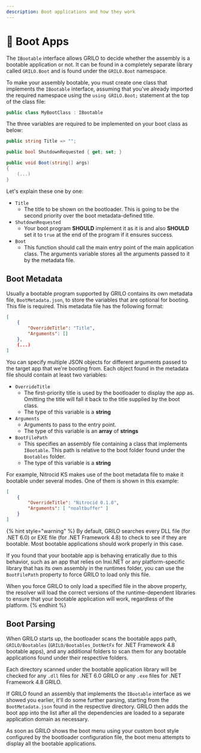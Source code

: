 ```yaml
---
description: Boot applications and how they work
---
```


# 💽 Boot Apps

The `IBootable` interface allows GRILO to decide whether the assembly is a bootable application or not. It can be found in a completely separate library called `GRILO.Boot` and is found under the `GRILO.Boot` namespace.

To make your assembly bootable, you must create one class that implements the `IBootable` interface, assuming that you've already imported the required namespace using the `using GRILO.Boot;` statement at the top of the class file:

```csharp
public class MyBootClass : IBootable
```

The three variables are required to be implemented on your boot class as below:

```csharp
public string Title => "";

public bool ShutdownRequested { get; set; }

public void Boot(string[] args)
{
    (...)
}
```

Let's explain these one by one:

* `Title`
  * The title to be shown on the bootloader. This is going to be the second priority over the boot metadata-defined title.
* `ShutdownRequested`
  * Your boot program **SHOULD** implement it as it is and also **SHOULD** set it to `true` at the end of the program if it ensures success.
* `Boot`
  * This function should call the main entry point of the main application class. The arguments variable stores all the arguments passed to it by the metadata file.

## Boot Metadata

Usually a bootable program supported by GRILO contains its own metadata file, `BootMetadata.json`, to store the variables that are optional for booting. This file is required. This metadata file has the following format:

```json
[
    {
        "OverrideTitle": "Title",
        "Arguments": []
    },
    (...)
]
```

You can specify multiple JSON objects for different arguments passed to the target app that we're booting from. Each object found in the metadata file should contain at least two variables:

* `OverrideTitle`
  * The first-priority title is used by the bootloader to display the app as. Omitting the title will fall it back to the title supplied by the boot class.
  * The type of this variable is a **string**
* `Arguments`
  * Arguments to pass to the entry point.
  * The type of this variable is an **array** of **strings**
* `BootFilePath`
  * This specifies an assembly file containing a class that implements `IBootable`. This path is relative to the boot folder found under the `Bootables` folder.
  * The type of this variable is a **string**

For example, Nitrocid KS makes use of the boot metadata file to make it bootable under several modes. One of them is shown in this example:

```json
[
    {
        "OverrideTitle": "Nitrocid 0.1.0",
        "Arguments": [ "noaltbuffer" ]
    }
]
```

{% hint style="warning" %}
By default, GRILO searches every DLL file (for .NET 6.0) or EXE file (for .NET Framework 4.8) to check to see if they are bootable. Most bootable applications should work properly in this case.

If you found that your bootable app is behaving erratically due to this behavior, such as an app that relies on Inxi.NET or any platform-specific library that has its own assembly in the runtimes folder, you can use the `BootFilePath` property to force GRILO to load only this file.

When you force GRILO to only load a specified file in the above property, the resolver will load the correct versions of the runtime-dependent libraries to ensure that your bootable application will work, regardless of the platform.
{% endhint %}

## Boot Parsing

When GRILO starts up, the bootloader scans the bootable apps path, `GRILO/Bootables` (`GRILO/Bootables_DotNetFx` for .NET Framework 4.8 bootable apps), and any additional folders to scan them for any bootable applications found under their respective folders.

Each directory scanned under the bootable application library will be checked for any `.dll` files for .NET 6.0 GRILO or any `.exe` files for .NET Framework 4.8 GRILO.

If GRILO found an assembly that implements the `IBootable` interface as we showed you earlier, it'll do some further parsing, starting from the `BootMetadata.json` found in the respective directory. GRILO then adds the boot app into the list after all the dependencies are loaded to a separate application domain as necessary.

As soon as GRILO shows the boot menu using your custom boot style configured by the bootloader configuration file, the boot menu attempts to display all the bootable applications.
